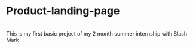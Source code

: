# Product-landing-page
<br>
This is my first basic project of my 2 month summer internship with Slash Mark
